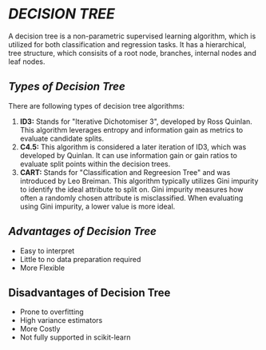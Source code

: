 # _DECISION TREE_
A decision tree is a non-parametric supervised learning algorithm, which is utilized for both classification and regression tasks. It has a hierarchical, tree structure, which consisits of a root node, branches, internal nodes and leaf nodes.

## _Types of Decision Tree_
There are following types of decision tree algorithms:
1. **ID3:** Stands for "Iterative Dichotomiser 3", developed by Ross Quinlan. This algorithm leverages entropy and information gain as metrics to evaluate candidate splits.
2. **C4.5:** This algorithm is considered a later iteration of ID3, which was developed by Quinlan. It can use information gain or gain ratios to evaluate split points within the decision trees.
3. **CART:** Stands for "Classification and Regreesion Tree" and was introduced by Leo Breiman. This algorithm typically utilizes Gini impurity to identify the ideal attribute to split on. Gini impurity measures how often a randomly chosen attribute is misclassified. When evaluating using Gini impurity, a lower value is more ideal.

## _Advantages of Decision Tree_
* Easy to interpret
* Little to no data preparation required
* More Flexible

## Disadvantages of Decision Tree
* Prone to overfitting
* High variance estimators
* More Costly
* Not fully supported in scikit-learn
